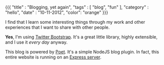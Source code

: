 {{{
  "title" : "Blogging, yet again",
  "tags"  : [ "blog", "fun" ],
  "category" : "hello",
  "date" : "10-11-2012",
  "color": "orange"
}}}

I find that I learn some interesting things through my work and other experiences that I want to share with other people.

**Yes**, I'm using [Twitter Bootstrap](//twitter.github.com/bootstrap). It's a great little library, highly extensible, and I use it *every day* anyway.

This blog is powered by [Poet](//jsantell.github.com/poet/). It's a simple NodeJS blog plugin. In fact, this entire website is running on an [Express server](//expressjs.com/).